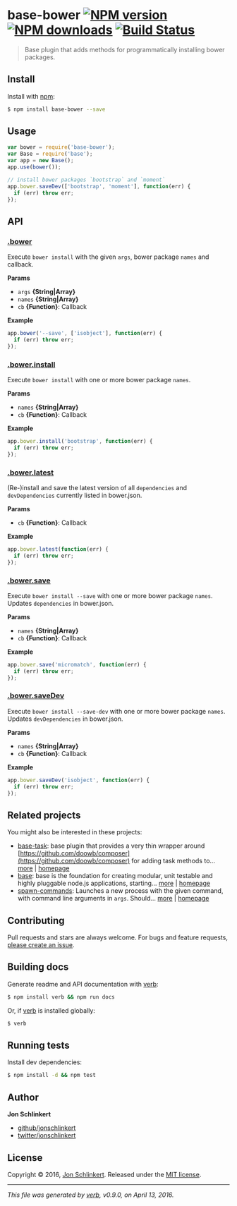 # base-bower [![NPM version](https://img.shields.io/npm/v/base-bower.svg?style=flat)](https://www.npmjs.com/package/base-bower) [![NPM downloads](https://img.shields.io/npm/dm/base-bower.svg?style=flat)](https://npmjs.org/package/base-bower) [![Build Status](https://img.shields.io/travis/jonschlinkert/base-bower.svg?style=flat)](https://travis-ci.org/jonschlinkert/base-bower)

> Base plugin that adds methods for programmatically installing bower packages.

## Install

Install with [npm](https://www.npmjs.com/):

```sh
$ npm install base-bower --save
```

## Usage

```js
var bower = require('base-bower');
var Base = require('base');
var app = new Base();
app.use(bower());

// install bower packages `bootstrap` and `moment`
app.bower.saveDev(['bootstrap', 'moment'], function(err) {
  if (err) throw err;
});
```

## API

### [.bower](index.js#L35)

Execute `bower install` with the given `args`, bower package `names` and callback.

**Params**

* `args` **{String|Array}**
* `names` **{String|Array}**
* `cb` **{Function}**: Callback

**Example**

```js
app.bower('--save', ['isobject'], function(err) {
  if (err) throw err;
});
```

### [.bower.install](index.js#L65)

Execute `bower install` with one or more bower package `names`.

**Params**

* `names` **{String|Array}**
* `cb` **{Function}**: Callback

**Example**

```js
app.bower.install('bootstrap', function(err) {
  if (err) throw err;
});
```

### [.bower.latest](index.js#L83)

(Re-)install and save the latest version of all `dependencies` and `devDependencies` currently listed in bower.json.

**Params**

* `cb` **{Function}**: Callback

**Example**

```js
app.bower.latest(function(err) {
  if (err) throw err;
});
```

### [.bower.save](index.js#L113)

Execute `bower install --save` with one or more bower package `names`. Updates `dependencies` in bower.json.

**Params**

* `names` **{String|Array}**
* `cb` **{Function}**: Callback

**Example**

```js
app.bower.save('micromatch', function(err) {
  if (err) throw err;
});
```

### [.bower.saveDev](index.js#L143)

Execute `bower install --save-dev` with one or more bower package `names`. Updates `devDependencies` in bower.json.

**Params**

* `names` **{String|Array}**
* `cb` **{Function}**: Callback

**Example**

```js
app.bower.saveDev('isobject', function(err) {
  if (err) throw err;
});
```

## Related projects

You might also be interested in these projects:

* [base-task](https://www.npmjs.com/package/base-task): base plugin that provides a very thin wrapper around [https://github.com/doowb/composer](https://github.com/doowb/composer) for adding task methods to… [more](https://www.npmjs.com/package/base-task) | [homepage](https://github.com/node-base/base-task)
* [base](https://www.npmjs.com/package/base): base is the foundation for creating modular, unit testable and highly pluggable node.js applications, starting… [more](https://www.npmjs.com/package/base) | [homepage](https://github.com/node-base/base)
* [spawn-commands](https://www.npmjs.com/package/spawn-commands): Launches a new process with the given command, with command line arguments in `args`. Should… [more](https://www.npmjs.com/package/spawn-commands) | [homepage](https://github.com/jonschlinkert/spawn-commands)

## Contributing

Pull requests and stars are always welcome. For bugs and feature requests, [please create an issue](https://github.com/jonschlinkert/base-bower/issues/new).

## Building docs

Generate readme and API documentation with [verb](https://github.com/verbose/verb):

```sh
$ npm install verb && npm run docs
```

Or, if [verb](https://github.com/verbose/verb) is installed globally:

```sh
$ verb
```

## Running tests

Install dev dependencies:

```sh
$ npm install -d && npm test
```

## Author

**Jon Schlinkert**

* [github/jonschlinkert](https://github.com/jonschlinkert)
* [twitter/jonschlinkert](http://twitter.com/jonschlinkert)

## License

Copyright © 2016, [Jon Schlinkert](https://github.com/jonschlinkert).
Released under the [MIT license](https://github.com/jonschlinkert/base-bower/blob/master/LICENSE).

***

_This file was generated by [verb](https://github.com/verbose/verb), v0.9.0, on April 13, 2016._